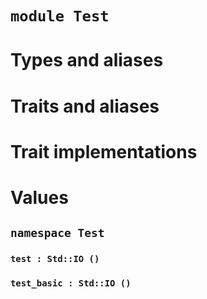 # `module Test`

# Types and aliases

# Traits and aliases

# Trait implementations

# Values

## `namespace Test`

### `test : Std::IO ()`

### `test_basic : Std::IO ()`
